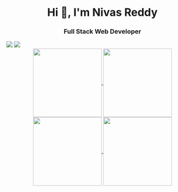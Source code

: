 <h1 align="center">Hi 👋, I'm Nivas Reddy</h1>
<h3 align="center">Full Stack Web Developer</h3>



<div> <a href="https://www.linkedin.com/in/nivas-pinnapureddy-36835a194/" target="_blank" target="_blank"><img src="https://img.shields.io/badge/LinkedIn-0077B5?style=for-the-badge&logo=linkedin&logoColor=white" target="_blank"></a>
<a href="https://github.com/nivasreddy2400" target="_blank"><img src="https://img.shields.io/badge/GitHub-100000?style=for-the-badge&logo=github&logoColor=white" target="_blank"></a>

<div align="center">
<a href="https://github.com/nivasreddy2400">
<img align="center" src="http://github-profile-summary-cards.vercel.app/api/cards/most-commit-language?username=nivasreddy2400&theme=2077" height="180em" />
<img align="center" src="http://github-profile-summary-cards.vercel.app/api/cards/repos-per-language?username=nivasreddy2400&theme=2077" height="180em" />
<img align="center" src="http://github-profile-summary-cards.vercel.app/api/cards/productive-time?username=nivasreddy2400&theme=2077" height="180em" />
<img align="center" src="http://github-profile-summary-cards.vercel.app/api/cards/profile-details?username=nivasreddy2400&theme=2077" height="180em" />
</div>


